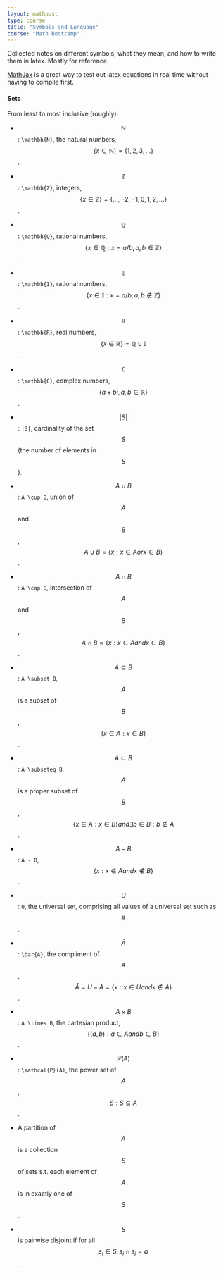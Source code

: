 ```yaml
---
layout: mathpost
type: course
title: "Symbols and Language"
course: "Math Bootcamp"
---
```


Collected notes on different symbols, what they mean, and how to write them in latex. Mostly for reference.

[MathJax](https://www.mathjax.org) is a great way to test out latex equations in real time without having to compile first.

#### Sets
From least to most inclusive (roughly):

* $$\mathbb{N}$$: `\mathbb{N}`, the natural numbers, $$\{x \in \mathbb{N}\} = \{1, 2, 3, ...\}$$.
* $$\mathbb{Z}$$: `\mathbb{Z}`, integers, $$\{x \in \mathbb{Z}\} = \{..., -2, -1, 0, 1, 2, ...\}$$.
* $$\mathbb{Q}$$: `\mathbb{Q}`, rational numbers, $$\{x \in \mathbb{Q}: x = a/b, a,b \in \mathbb{Z}\}$$.
* $$\mathbb{I}$$: `\mathbb{I}`, rational numbers, $$\{x \in \mathbb{I}: x = a/b, a,b \notin \mathbb{Z}\}$$.
* $$\mathbb{R}$$: `\mathbb{R}`, real numbers, $$\{x \in \mathbb{R}\} = \mathbb{Q} \cup \mathbb{I}$$.
* $$\mathbb{C}$$: `\mathbb{C}`, complex numbers, $$\{a + bi, a,b \in \mathbb{R}\}$$.

* $$|S|$$: `|S|`, cardinality of the set $$S$$ (the number of elements in $$S$$).

* $$A \cup B$$: `A \cup B`, union of $$A$$ and $$B$$, $$A \cup B = \{x: x \in A or x \in B\}$$.
* $$A \cap B$$: `A \cap B`, intersection of $$A$$ and $$B$$, $$A \cap B = \{x: x \in A and x\in B\}$$.
* $$A \subseteq B$$: `A \subset B`, $$A$$ is a subset of $$B$$, $$\{x \in A: x \in B\}$$.
* $$A \subset B$$: `A \subseteq B`, $$A$$ is a proper subset of $$B$$, $$\{x \in A: x \in B\} and \exists b \in B: b \notin A$$. 
* $$A - B$$: `A - B`, $$\{x: x \in A and x \notin B\}$$.
* $$U$$: `U`, the universal set, comprising all values of a universal set such as $$\mathbb{R}$$.
* $$\bar{A}$$: `\bar{A}`, the compliment of $$A$$, $$\bar{A} = U - A = \{x: x \in U and x \notin A\}$$.
* $$A \times B$$: `A \times B`, the cartesian product, $$\{(a,b): a \in A and b \in B\}$$.
* $$\mathcal{P}(A)$$: `\mathcal{P}(A)`, the power set of $$A$$, $${S: S \subseteq A}$$.
* A partition of $$A$$ is a collection $$S$$ of sets s.t. each element of $$A$$ is in exactly one of $$S$$.
* $$S$$ is pairwise disjoint if for all $$s_i \in S, s_i \cap s_j = \emptyset$$.






